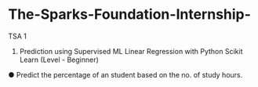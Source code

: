 # The-Sparks-Foundation-Internship-
TSA 1
 1. Prediction using Supervised ML
Linear Regression with Python Scikit Learn (Level - Beginner)

● Predict the percentage of an student based on the no. of study hours.
